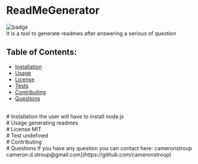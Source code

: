 # ReadMeGenerator
  ![badge](https://img.shields.io/badge/license-MIT-brightgreen)<br />
  It is a tool to generate readmes after answering a serious of question
  ## Table of Contents:
  * [Installation](#install)
  * [Usage](#usage)
  * [License](#license)
  * [Tests](#tests)
  * [Contributing](#contributing)
  * [Questions](#questions)
<br>
# Installation
  the user will have to install node.js
  <br>
  # Usage
  generating readmes
  <br>
  # License
  MIT
  <br>
  # Test
  undefined
  <br>
  # Contributing
  
  <br>
  # Questions
  If you have any question you can contact here: 
  cameronstroup
  cameron.d.stroup@gmail.com](https://github.com/cameronstroup)
